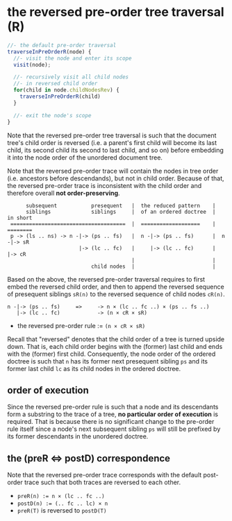 
<!-- ======================================================================= -->
# the reversed pre-order tree traversal (R)

```js
//- the default pre-order traversal
traverseInPreOrderR(node) {
  //- visit the node and enter its scope
  visit(node);

  //- recursively visit all child nodes
  //- in reversed child order
  for(child in node.childNodesRev) {
    traverseInPreOrderR(child)
  }

  //- exit the node's scope
}
```

Note that the reversed pre-order tree traversal is such that the document tree's
child order is reversed (i.e. a parent's first child will become its last child,
its second child its second to last child, and so on) before embedding it into
the node order of the unordered document tree.

Note that the reversed pre-order trace will contain the nodes in tree order
(i.e. ancestors before descendands), but not in child order. Because of that,
the reversed pre-order trace is inconsistent with the child order and therefore
overall **not order-preserving**.

```
      subsequent           presequent   |  the reduced pattern    |
      siblings             siblings     |  of an ordered doctree  |  in short
 =====================================  |  ===================    |  ========
 p -> (ls .. ns) -> n -|-> (ps .. fs)   |  n -|-> (ps .. fs)      |  n -|-> sR
                       |-> (lc .. fc)   |     |-> (lc .. fc)      |     |-> cR
                                        |                         |
                           child nodes  |                         |
```

Based on the above, the reversed pre-order traversal requires to first embed
the reversed child order, and then to append the reversed sequence of presequent
siblings `sR(n)` to the reversed sequence of child nodes `cR(n)`.

```
n -|-> (ps .. fs)     =>     -> n × (lc .. fc ..) × (ps .. fs ..)
   |-> (lc .. fc)            -> (n × cR × sR)
```

* the reversed pre-order rule := `(n × cR × sR)`

Recall that "reversed" denotes that the child order of a tree is turned upside
down. That is, each child order begins with the (former) last child and ends
with the (former) first child. Consequently, the node order of the ordered
doctree is such that `n` has its former next presequent sibling `ps` and its
former last child `lc` as its child nodes in the ordered doctree.

<!-- ======================================================================= -->
## order of execution

Since the reversed pre-order rule is such that a node and its descendants
form a substring to the trace of a tree, **no particular order of execution**
is required. That is because there is no significant change to the pre-order
rule itself since a node's next subsequent sibling `ps` will still be prefixed
by its former descendants in the unordered doctree.

<!-- ======================================================================= -->
## the (preR <=> postD) correspondence

Note that the reversed pre-order trace corresponds with the default post-order
trace such that both traces are reversed to each other.

* `preR(n) := n × (lc .. fc ..)`
* `postD(n) := (.. fc .. lc) × n `
* `preR(T)` is reversed to `postD(T)`
